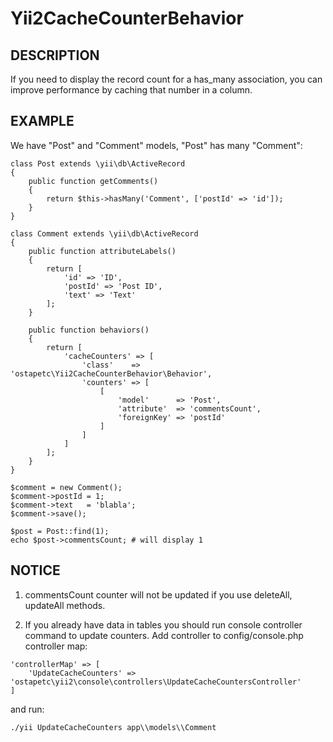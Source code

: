 Yii2CacheCounterBehavior
========================

DESCRIPTION
-------------
If you need to display the record count for a has_many association, you can improve performance by caching that number in a column.

EXAMPLE
-------------
We have "Post" and "Comment" models, "Post" has many "Comment":

```
class Post extends \yii\db\ActiveRecord
{
    public function getComments()
    {
        return $this->hasMany('Comment', ['postId' => 'id']);
    }
}
```

```
class Comment extends \yii\db\ActiveRecord
{
	public function attributeLabels()
	{
		return [
			'id' => 'ID',
			'postId' => 'Post ID',
			'text' => 'Text'
		];
	}

    public function behaviors()
    {
        return [
            'cacheCounters' => [
                'class'    => 'ostapetc\Yii2CacheCounterBehavior\Behavior',
                'counters' => [
                    [
                        'model'      => 'Post',
                        'attribute'  => 'commentsCount',
                        'foreignKey' => 'postId'
                    ]
                ]
            ]
        ];
    }
}
```

```
$comment = new Comment();
$comment->postId = 1;
$comment->text   = 'blabla';
$comment->save();

$post = Post::find(1);
echo $post->commentsCount; # will display 1
```

NOTICE
-------------
1) commentsCount counter will not be updated if you use deleteAll, updateAll methods.

2) If you already have data in tables you should run console controller command to update counters.
Add controller to config/console.php controller map:
```
'controllerMap' => [
    'UpdateCacheCounters' => 'ostapetc\yii2\console\controllers\UpdateCacheCountersController'
]
```

and run:
```
./yii UpdateCacheCounters app\\models\\Comment
```

